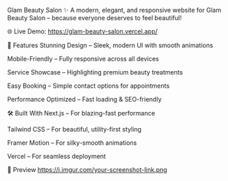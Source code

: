 Glam Beauty Salon ✨
A modern, elegant, and responsive website for Glam Beauty Salon – because everyone deserves to feel beautiful!

🌐 Live Demo: https://glam-beauty-salon.vercel.app/

🚀 Features
Stunning Design – Sleek, modern UI with smooth animations

Mobile-Friendly – Fully responsive across all devices

Service Showcase – Highlighting premium beauty treatments

Easy Booking – Simple contact options for appointments

Performance Optimized – Fast loading & SEO-friendly

🛠 Built With
Next.js – For blazing-fast performance

Tailwind CSS – For beautiful, utility-first styling

Framer Motion – For silky-smooth animations

Vercel – For seamless deployment

📸 Preview
https://i.imgur.com/your-screenshot-link.png
